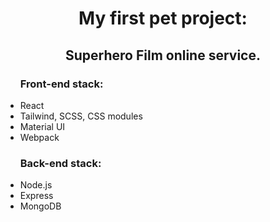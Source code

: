 <h1 align='center'>My first pet project: </h1>
<h2 align='center'>Superhero Film online service.</h2>
<ul>
  <h3>Front-end stack:</h3>
  <li>React</li>
  <li>Tailwind, SCSS, CSS modules</li>
  <li>Material UI</li>
  <li>Webpack</li>
</ul>
<ul>
  <h3>Back-end stack:</h3>
  <li>Node.js</li>
  <li>Express</li>
  <li>MongoDB</li>
</ul>

